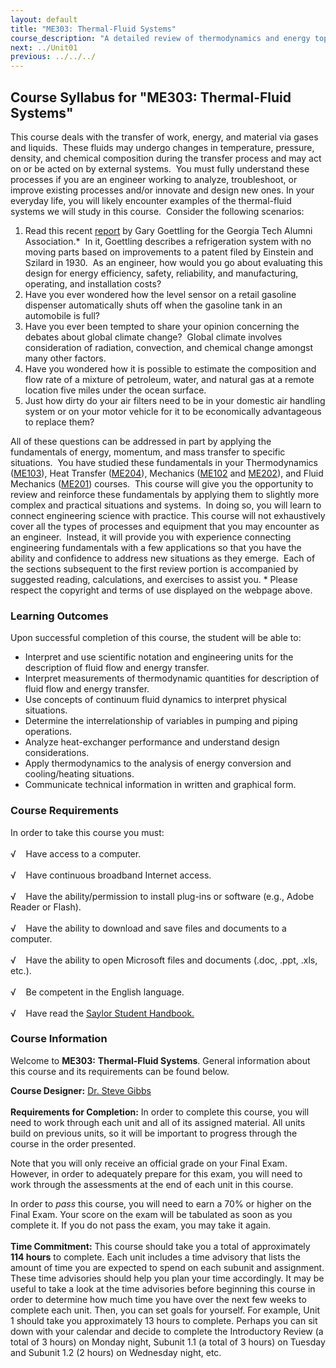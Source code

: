 ```yaml
---
layout: default
title: "ME303: Thermal-Fluid Systems"
course_description: "A detailed review of thermodynamics and energy topics, which include thermodynamic cycles, flow measurement, pumping, piping, and pressure drops, heat exchangers, cooling and refrigeration, engines, and power conversion."
next: ../Unit01
previous: ../../../
---
```

Course Syllabus for "ME303: Thermal-Fluid Systems"
--------------------------------------------------

This course deals with the transfer of work, energy, and material via
gases and liquids.  These fluids may undergo changes in temperature,
pressure, density, and chemical composition during the transfer process
and may act on or be acted on by external systems.  You must fully
understand these processes if you are an engineer working to analyze,
troubleshoot, or improve existing processes and/or innovate and design
new ones. In your everyday life, you will likely encounter examples of
the thermal-fluid systems we will study in this course.  Consider the
following scenarios:
1.  Read this recent
    [report](http://gtalumni.org/Publications/magazine/sum98/einsrefr.html)
    by Gary Goettling for the Georgia Tech Alumni Association.\*  In it,
    Goettling describes a refrigeration system with no moving parts
    based on improvements to a patent filed by Einstein and Szilard in
    1930.  As an engineer, how would you go about evaluating this design
    for energy efficiency, safety, reliability, and manufacturing,
    operating, and installation costs?
2.  Have you ever wondered how the level sensor on a retail gasoline
    dispenser automatically shuts off when the gasoline tank in an
    automobile is full?
3.  Have you ever been tempted to share your opinion concerning the
    debates about global climate change?  Global climate involves
    consideration of radiation, convection, and chemical change amongst
    many other factors.
4.  Have you wondered how it is possible to estimate the composition and
    flow rate of a mixture of petroleum, water, and natural gas at a
    remote location five miles under the ocean surface.
5.  Just how dirty do your air filters need to be in your domestic air
    handling system or on your motor vehicle for it to be economically
    advantageous to replace them?

All of these questions can be addressed in part by applying the
fundamentals of energy, momentum, and mass transfer to specific
situations.  You have studied these fundamentals in your Thermodynamics
([ME103](http://www.saylor.org/courses/me103/)), Heat Transfer
([ME204](http://www.saylor.org/courses/me204/)), Mechanics
([ME102](http://www.saylor.org/courses/me102/) and
[ME202](http://www.saylor.org/courses/me202/)), and Fluid Mechanics
([ME201](http://www.saylor.org/courses/me201/)) courses.  This course
will give you the opportunity to review and reinforce these fundamentals
by applying them to slightly more complex and practical situations and
systems.  In doing so, you will learn to connect engineering science
with practice. This course will not exhaustively cover all the types of
processes and equipment that you may encounter as an engineer.  Instead,
it will provide you with experience connecting engineering fundamentals
with a few applications so that you have the ability and confidence to
address new situations as they emerge.  Each of the sections subsequent
to the first review portion is accompanied by suggested reading,
calculations, and exercises to assist you. \* Please respect the
copyright and terms of use displayed on the webpage above.

### Learning Outcomes

Upon successful completion of this course, the student will be able
to:  
  

-   Interpret and use scientific notation and engineering units for the
    description of fluid flow and energy transfer.
-   Interpret measurements of thermodynamic quantities for description
    of fluid flow and energy transfer.
-   Use concepts of continuum fluid dynamics to interpret physical
    situations.
-   Determine the interrelationship of variables in pumping and piping
    operations.
-   Analyze heat-exchanger performance and understand design
    considerations.
-   Apply thermodynamics to the analysis of energy conversion and
    cooling/heating situations.
-   Communicate technical information in written and graphical form.

### Course Requirements

In order to take this course you must:  
    
 √    Have access to a computer.  
    
 √    Have continuous broadband Internet access.  
    
 √    Have the ability/permission to install plug-ins or software (e.g.,
Adobe Reader or Flash).  
    
 √    Have the ability to download and save files and documents to a
computer.  
    
 √    Have the ability to open Microsoft files and documents (.doc,
.ppt, .xls, etc.).  
    
 √    Be competent in the English language.  
    
 √    Have read the [Saylor Student
Handbook.](http://www.saylor.org/site/wp-content/uploads/2012/05/Saylor-StudentHandbook.pdf)

### Course Information

Welcome to **ME303:** **Thermal-Fluid Systems**. General information
about this course and its requirements can be found below.  
  
 **Course Designer:** [Dr. Steve
Gibbs](http://www.saylor.org/faculty-a-g/#DrSteveGibbs)  
    
 **Requirements for Completion:** In order to complete this course, you
will need to work through each unit and all of its assigned material.
All units build on previous units, so it will be important to progress
through the course in the order presented.  
  
 Note that you will only receive an official grade on your Final Exam.
However, in order to adequately prepare for this exam, you will need to
work through the assessments at the end of each unit in this course.   
  
 In order to *pass* this course, you will need to earn a 70% or higher
on the Final Exam. Your score on the exam will be tabulated as soon as
you complete it. If you do not pass the exam, you may take it again.   
    
 **Time Commitment:** This course should take you a total of
approximately **114 hours** to complete. Each unit includes a time
advisory that lists the amount of time you are expected to spend on each
subunit and assignment. These time advisories should help you plan your
time accordingly. It may be useful to take a look at the time advisories
before beginning this course in order to determine how much time you
have over the next few weeks to complete each unit. Then, you can set
goals for yourself. For example, Unit 1 should take you approximately 13
hours to complete. Perhaps you can sit down with your calendar and
decide to complete the Introductory Review (a total of 3 hours) on
Monday night, Subunit 1.1 (a total of 3 hours) on Tuesday and Subunit
1.2 (2 hours) on Wednesday night, etc.  
    

